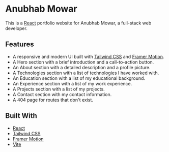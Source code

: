 # Anubhab Mowar

This is a [React](https://reactjs.org/) portfolio website for Anubhab Mowar, a full-stack web developer.

## Features

*   A responsive and modern UI built with [Tailwind CSS](https://tailwindcss.com/) and [Framer Motion](https://www.framer.com/motion/).
*   A Hero section with a brief introduction and a call-to-action button.
*   An About section with a detailed description and a profile picture.
*   A Technologies section with a list of technologies I have worked with.
*   An Education section with a list of my educational background.
*   An Experience section with a list of my work experience.
*   A Projects section with a list of my projects.
*   A Contact section with my contact information.
*   A 404 page for routes that don't exist.

## Built With

*   [React](https://reactjs.org/)
*   [Tailwind CSS](https://tailwindcss.com/)
*   [Framer Motion](https://www.framer.com/motion/)
*   [Vite](https://vitejs.dev/)

